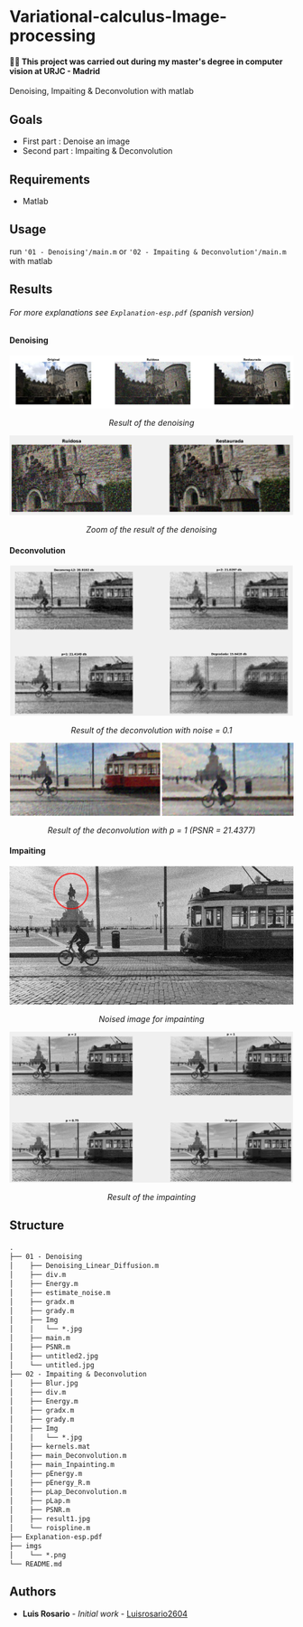 # Variational-calculus-Image-processing

#### 👨‍🎓 This project was carried out during my master's degree in computer vision at URJC - Madrid

Denoising, Impaiting &amp; Deconvolution with matlab

## Goals

- First part : Denoise an image
- Second part : Impaiting &amp; Deconvolution

## Requirements

* Matlab

## Usage

run ```'01 - Denoising'/main.m``` or ```'02 - Impaiting & Deconvolution'/main.m``` with matlab

## Results

###### For more explanations see ```Explanation-esp.pdf``` (spanish version)

#### Denoising

<p align="center">
  <img src="./imgs/result.png">
</p>
<p align="center">
  <i>Result of the denoising</i>
</p>

<p align="center">
  <img src="./imgs/result1.png">
</p>
<p align="center">
  <i>Zoom of the result of the denoising</i>
</p>

#### Deconvolution

<p align="center">
  <img src="./imgs/result2.png">
</p>
<p align="center">
  <i>Result of the deconvolution with noise = 0.1</i>
</p>

<p align="center">
  <img src="./imgs/result3.png">
</p>
<p align="center">
  <i>Result of the deconvolution with p = 1 (PSNR = 21.4377)</i>
</p>

#### Impaiting

<p align="center">
  <img src="./imgs/result4.png">
</p>
<p align="center">
  <i>Noised image for impainting</i>
</p>

<p align="center">
  <img src="./imgs/result5.png">
</p>
<p align="center">
  <i>Result of the impainting</i>
</p>

## Structure

    .
    ├── 01 - Denoising
    │    ├── Denoising_Linear_Diffusion.m
    │    ├── div.m
    │    ├── Energy.m
    │    ├── estimate_noise.m
    │    ├── gradx.m
    │    ├── grady.m
    │    ├── Img
    │    │   └── *.jpg
    │    ├── main.m
    │    ├── PSNR.m
    │    ├── untitled2.jpg
    │    └── untitled.jpg
    ├── 02 - Impaiting & Deconvolution
    │    ├── Blur.jpg
    │    ├── div.m
    │    ├── Energy.m
    │    ├── gradx.m
    │    ├── grady.m
    │    ├── Img
    │    │   └── *.jpg
    │    ├── kernels.mat
    │    ├── main_Deconvolution.m
    │    ├── main_Inpainting.m
    │    ├── pEnergy.m
    │    ├── pEnergy_R.m
    │    ├── pLap_Deconvolution.m
    │    ├── pLap.m
    │    ├── PSNR.m
    │    ├── result1.jpg
    │    └── roispline.m
    ├── Explanation-esp.pdf
    ├── imgs
    │    └── *.png
    └── README.md

## Authors

* **Luis Rosario** - *Initial work* - [Luisrosario2604](https://github.com/Luisrosario2604)
